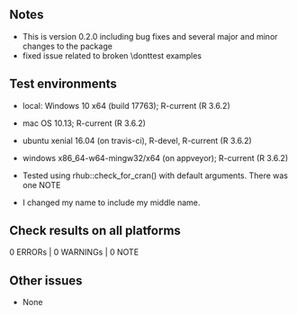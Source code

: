 ## Notes

- This is version 0.2.0 including bug fixes and several major and minor
  changes to the package
- fixed issue related to broken \donttest examples

## Test environments

* local: Windows 10 x64 (build 17763); R-current (R 3.6.2)
* mac OS 10.13; R-current (R 3.6.2)
* ubuntu xenial 16.04 (on travis-ci), R-devel, R-current (R 3.6.2)
* windows x86_64-w64-mingw32/x64 (on appveyor); R-current (R 3.6.2)

* Tested using rhub::check_for_cran() with default arguments.
There was one NOTE

- I changed my name to include my middle name.

## Check results on all platforms

0 ERRORs | 0 WARNINGs | 0 NOTE

## Other issues

- None
